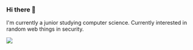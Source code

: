 ### Hi there 👋

I'm currently a junior studying computer science. Currently interested in random web things in security.

![](https://komarev.com/ghpvc/?username=andrebhu)
